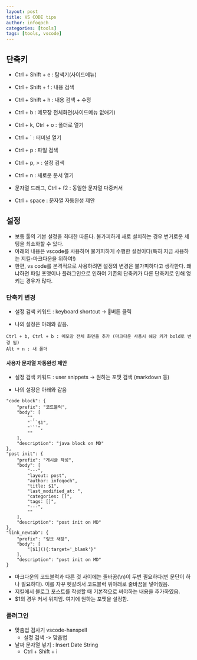 ```yaml
---
layout: post
title: VS CODE tips
author: infoqoch
categories: [tools]
tags: [tools, vscode]
---
```


## 단축키
- Ctrl + Shift + e : 탐색기(사이드메뉴)
- Ctrl + Shift + f : 내용 검색
- Ctrl + Shift + h : 내용 검색 + 수정
- Ctrl + b : 메모장 전체화면(사이드메뉴 없애기)

- Ctrl + k, Ctrl + o : 폴더로 열기
- Ctrl + ` : 터미널 열기
- Ctrl + p : 파일 검색
- Ctrl + p, > : 설정 검색

- Ctrl + n : 새로운 문서 열기

- 문자열 드래그, Ctrl + f2 : 동일한 문자열 다중커서

- Ctrl + space : 문자열 자동완성 제안

## 설정
- 보통 툴의 기본 설정을 최대한 따른다. 불가피하게 새로 설치하는 경우 번거로운 세팅을 최소화할 수 있다. 
- 아래의 내용은 vscode를 사용하며 불가피하게 수행한 설정이다(특히 지금 사용하는 지킬-마크다운을 위하여!)
- 한편, vs code를 본격적으로 사용하려면 설정의 변경은 불가피하다고 생각한다. 왜냐하면 파일 포맷이나 플러그인으로 인하여 기존의 단축키가 다른 단축키로 인해 엉키는 경우가 많다.

### 단축키 변경
- 설정 검색 키워드 : keyboard shortcut -> 🎡버튼 클릭

- 나의 설정은 아래와 같음. 
    
```text
Ctrl + b, Ctrl + b : 메모장 전체 화면을 추가 (마크다운 사용시 해당 키가 bold로 변경 됨)
Alt + n : 새 폴더
```

#### 사용자 문자열 자동완성 제안
- 설정 검색 키워드 : user snippets -> 원하는 포맷 검색 (markdown 등)

- 나의 설정은 아래와 같음
 
```text
"code block": {
	"prefix": "코드블럭",
	"body": [
		"",
		"```$1",
		"```",
		""
	],
	"description": "java block on MD"
},
"post init": {
	"prefix": "게시글 작성",
	"body": [
		"---",
		"layout: post",
		"author: infoqoch",
		"title: $1",
		"last_modified_at: ",
		"categories: []",
		"tags: []",
		"---",
		""
	],
	"description": "post init on MD"
},
"link_newtab": {
	"prefix": "링크 새창",
	"body": [
		"[$1](){:target='_blank'}"
	],
	"description": "post init on MD"
}
```
- 마크다운의 코드블럭과 다른 것 사이에는 줄바꿈(\n)이 두번 필요하다(빈 문단이 하나 필요하다). 이를 자꾸 헷갈려서 코드블럭 위아래로 줄바꿈을 넣어줬음.
- 지킬에서 블로그 포스트를 작성할 때 기본적으로 써야하는 내용을 추가하였음.
- $1의 경우 커서 위치임. 여기에 원하는 포맷을 설정함.

### 플러그인
- 맞춤법 검사기 vscode-hanspell 
  -  설정 검색 -> 맞춤법
- 날짜 문자열 넣기 : Insert Date String 
  - Ctrl + Shift + i 